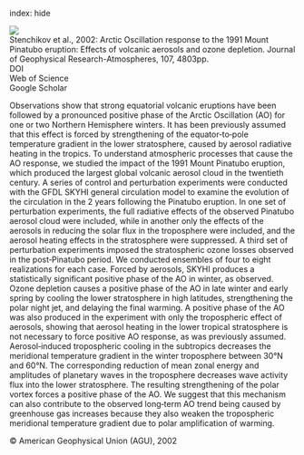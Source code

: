 index: hide

<div class="Citation">
    <div class="Citation-thumb CitationThumb-linked"  data-href="https://doi.org/10.1029/2002jd002090">
      <img src="https://static.claimspace.cloud/climate-study-static/refs/thumbs/8/Stenchikov_et_al_2002-thumb.png" />
    </div>

  <div class="Citation-body">
    <div class="Citation-text">Stenchikov et al., 2002: Arctic Oscillation response to the 1991 Mount Pinatubo eruption: Effects of volcanic aerosols and ozone depletion. <span class="Article-journal">Journal of Geophysical Research-Atmospheres, </span><span class="Article-volume">107, </span>4803pp.</div>
    <div class="Citation-links">
      <div class="CitationLink" data-href="https://doi.org/10.1029/2002jd002090">
        <div class="CitationLink-icon CitationLink-Doi"></div>
        <div class="CitationLink-text">DOI</div>
      </div>
      <div class="CitationLink" data-href="http://cel.webofknowledge.com/InboundService.do?customersID=atyponcel&smartRedirect=yes&mode=FullRecord&IsProductCode=Yes&product=CEL&Init=Yes&Func=Frame&action=retrieve&SrcApp=literatum&SrcAuth=atyponcel&SID=7CNc3cIRaBKjGbSujFM&UT=WOS:000181259400007">
        <div class="CitationLink-icon CitationLink-Isi"></div>
        <div class="CitationLink-text">Web of Science</div>
      </div>
      <div class="CitationLink" data-href="https://scholar.google.com/scholar?q=10.1029/2002jd002090">
        <div class="CitationLink-icon CitationLink-Scholar"></div>
        <div class="CitationLink-text">Google Scholar</div>
      </div>
    </div>
  </div>
</div>

Observations show that strong equatorial volcanic eruptions have been followed by a pronounced positive phase of the Arctic Oscillation (AO) for one or two Northern Hemisphere winters. It has been previously assumed that this effect is forced by strengthening of the equator‐to‐pole temperature gradient in the lower stratosphere, caused by aerosol radiative heating in the tropics. To understand atmospheric processes that cause the AO response, we studied the impact of the 1991 Mount Pinatubo eruption, which produced the largest global volcanic aerosol cloud in the twentieth century. A series of control and perturbation experiments were conducted with the GFDL SKYHI general circulation model to examine the evolution of the circulation in the 2 years following the Pinatubo eruption. In one set of perturbation experiments, the full radiative effects of the observed Pinatubo aerosol cloud were included, while in another only the effects of the aerosols in reducing the solar flux in the troposphere were included, and the aerosol heating effects in the stratosphere were suppressed. A third set of perturbation experiments imposed the stratospheric ozone losses observed in the post‐Pinatubo period. We conducted ensembles of four to eight realizations for each case. Forced by aerosols, SKYHI produces a statistically significant positive phase of the AO in winter, as observed. Ozone depletion causes a positive phase of the AO in late winter and early spring by cooling the lower stratosphere in high latitudes, strengthening the polar night jet, and delaying the final warming. A positive phase of the AO was also produced in the experiment with only the tropospheric effect of aerosols, showing that aerosol heating in the lower tropical stratosphere is not necessary to force positive AO response, as was previously assumed. Aerosol‐induced tropospheric cooling in the subtropics decreases the meridional temperature gradient in the winter troposphere between 30°N and 60°N. The corresponding reduction of mean zonal energy and amplitudes of planetary waves in the troposphere decreases wave activity flux into the lower stratosphere. The resulting strengthening of the polar vortex forces a positive phase of the AO. We suggest that this mechanism can also contribute to the observed long‐term AO trend being caused by greenhouse gas increases because they also weaken the tropospheric meridional temperature gradient due to polar amplification of warming.

<div class="Citation-copy">
&copy; American Geophysical Union (AGU), 2002
</div>